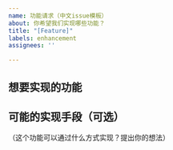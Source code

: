 ```yaml
---
name: 功能请求（中文issue模板）
about: 你希望我们实现哪些功能？
title: "[Feature]"
labels: enhancement
assignees: ''

---
```


## 想要实现的功能

## 可能的实现手段（可选）
（这个功能可以通过什么方式实现？提出你的想法）
